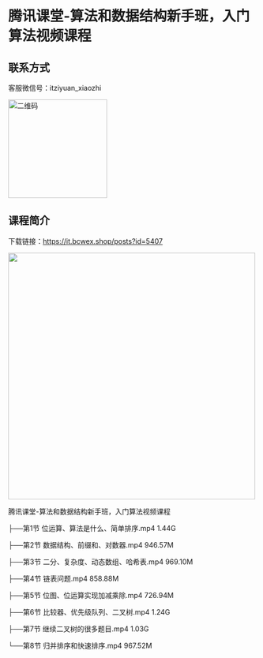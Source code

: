 # 腾讯课堂-算法和数据结构新手班，入门算法视频课程

## 联系方式

客服微信号：itziyuan_xiaozhi

<img src="https://ziyuanyun.oss-cn-guangzhou.aliyuncs.com/common/20240614073449/666b82192834a.jpg" width="200" height="200" alt="二维码">

## 课程简介

下载链接：https://it.bcwex.shop/posts?id=5407

<img src="https://ziyuanyun.oss-cn-guangzhou.aliyuncs.com/yun/20241201161903/674c1bf7a3b3b.jpg" width="500" alt="">

  

 腾讯课堂-算法和数据结构新手班，入门算法视频课程

 ├──第1节 位运算、算法是什么、简单排序.mp4 1.44G

 ├──第2节 数据结构、前缀和、对数器.mp4 946.57M

 ├──第3节 二分、复杂度、动态数组、哈希表.mp4 969.10M

 ├──第4节 链表问题.mp4 858.88M

 ├──第5节 位图、位运算实现加减乘除.mp4 726.94M

 ├──第6节 比较器、优先级队列、二叉树.mp4 1.24G

 ├──第7节 继续二叉树的很多题目.mp4 1.03G

 └──第8节 归并排序和快速排序.mp4 967.52M

  